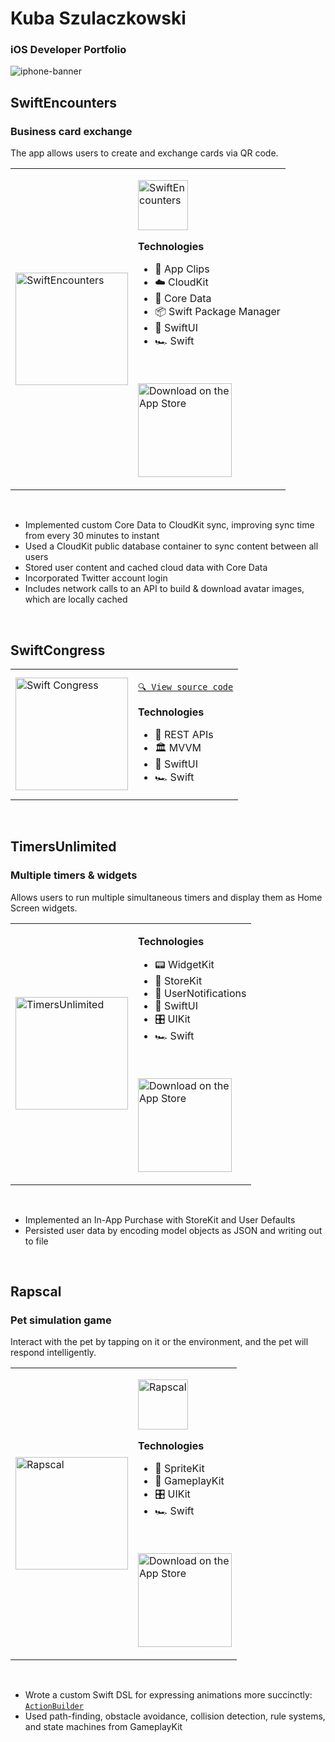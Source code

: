# Kuba Szulaczkowski
### iOS Developer Portfolio
![iphone-banner](https://user-images.githubusercontent.com/945761/223170235-c4bac54f-871f-44bb-9fca-e9a86db75527.jpeg)

## SwiftEncounters
### Business card exchange
The app allows users to create and exchange cards via QR code.

<table>
<tr>
<td>

<img width="180" alt="SwiftEncounters" src="https://user-images.githubusercontent.com/945761/224568067-39a89bfc-8531-450f-a4e1-ac89b4422258.png"/>

</td>
<td>

<a href="https://apps.apple.com/us/app/swiftencounters/id1635827235" target="_blank"><img width="80" alt="SwiftEncounters" src="https://user-images.githubusercontent.com/945761/226110027-e36011fb-ff8d-4104-b4b8-a681bee4470e.png"></a>

**Technologies**
- 📎 App Clips
- ☁️ CloudKit
- 💾 Core Data
- 📦 Swift Package Manager
- 📐 SwiftUI
- 🏎️ Swift

<br>

<a href="https://apps.apple.com/us/app/swiftencounters/id1635827235" target="_blank"><img width="150" alt="Download on the App Store" src="https://developer.apple.com/assets/elements/badges/download-on-the-app-store.svg"/></a>

</td>
</tr>
</table>
<br>

- Implemented custom Core Data to CloudKit sync, improving sync time from every 30 minutes to instant
- Used a CloudKit public database container to sync content between all users
- Stored user content and cached cloud data with Core Data
- Incorporated Twitter account login
- Includes network calls to an API to build & download avatar images, which are locally cached

<br>

## SwiftCongress

<table>
<tr>
<td>
      
<img width="180" alt="Swift Congress" src="https://user-images.githubusercontent.com/945761/224567109-99410aa4-1006-4452-b4d6-6d7b3bd23870.png"/>
      
</td>
<td>
      
[`🔍 View source code`](https://github.com/coughski/SwiftCongress)

**Technologies**
- 🔁 REST APIs
- 🏛️ MVVM
- 📐 SwiftUI
- 🏎️ Swift
      
</td>
</tr>
</table>

<br>

## TimersUnlimited
### Multiple timers & widgets

Allows users to run multiple simultaneous timers and display them as Home Screen widgets.

<table>
<tr>
<td>

<img width="180" alt="TimersUnlimited" src="https://user-images.githubusercontent.com/945761/224740816-7f7f63b6-290e-4e1d-ab3f-74fc7b8e1818.png"/>

</td>

<td>

**Technologies**
- 📟 WidgetKit
- 🛒 StoreKit
- 🔔 UserNotifications
- 📐 SwiftUI
- 🎛️ UIKit
- 🏎️ Swift

<br>

<a href="https://apps.apple.com/us/app/timersunlimited/id1551693659" target="_blank"><img width="150" alt="Download on the App Store" src="https://developer.apple.com/assets/elements/badges/download-on-the-app-store.svg"/></a>

</td>
</tr>
</table>
<br>

- Implemented an In-App Purchase with StoreKit and User Defaults
- Persisted user data by encoding model objects as JSON and writing out to file

<br>

## Rapscal
### Pet simulation game

Interact with the pet by tapping on it or the environment, and the pet will respond intelligently.

<table>
<tr>
<td>

<img width="180" alt="Rapscal" src="https://user-images.githubusercontent.com/945761/224750228-3b348865-d658-484d-b3e1-4d17eebdfc72.png"/>

</td>

<td>

<a href="https://apps.apple.com/us/app/rapscal/id1599032411" target="_blank"><img width="80" alt="Rapscal" src="https://user-images.githubusercontent.com/945761/226110518-7e5f88b9-9b5c-47c5-835a-610e1e7fa09d.png"></a>

**Technologies**
- 👾 SpriteKit
- 🎲 GameplayKit
- 🎛️ UIKit
- 🏎️ Swift

<br>

<a href="https://apps.apple.com/us/app/rapscal/id1599032411" target="_blank"><img width="150" alt="Download on the App Store" src="https://developer.apple.com/assets/elements/badges/download-on-the-app-store.svg"/></a>

</td>
</tr>
</table>
<br>

- Wrote a custom Swift DSL for expressing animations more succinctly: [`ActionBuilder`](https://github.com/coughski/ActionBuilder)
- Used path-finding, obstacle avoidance, collision detection, rule systems, and state machines from GameplayKit

<br>
